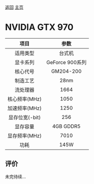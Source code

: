 [返回](../../)  [主页](https://github.com/93Alliance/diy-pc/)
# NVIDIA GTX 970

| 项目 | 参数 |
| :------: | :------: |
|适用类型 | 台式机|
|显卡系列| GeForce 900系列|
|核心代号| GM204-200 |
|制造工艺| 28nm |
|流处理器| 1664 |
|核心频率(MHz)| 1050 |
|加速频率(MHz)|1250 |
|显存位宽(-bit)| 256 |
|显存容量| 4GB GDDR5 |
|显存频率(MHz)| 7010 |
|功耗|145W |

## 评价

 未完待续...